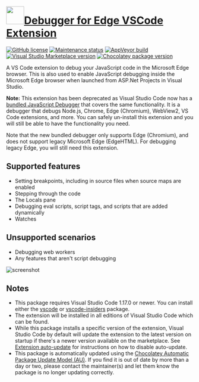 # [<img src="https://cdn.jsdelivr.net/gh/dgalbraith/chocolatey-packages@236a257aaf4920b7b1b4c6b0cd29eca8c5026e91/icons/vscode-edge-debug.png" width="48" height="48" />Debugger for Edge VSCode Extension](<https://chocolatey.org/packages/vscode-edge-debug>)

[![GitHub license](https://img.shields.io/github/license/microsoft/vscode-edge-debug)](https://github.com/microsoft/vscode-edge-debug2/blob/master/LICENSE.txt)
[![Maintenance status](https://img.shields.io/badge/maintained%3F-yes-green.svg)](https://github.com/dgalbraith/chocolatey-packages/graphs/commit-activity)
[![AppVeyor build](https://img.shields.io/appveyor/ci/dgalbraith/chocolatey-packages)](https://ci.appveyor.com/project/dgalbraith/chocolatey-packages)
[![Visual Studio Marketplace version](https://img.shields.io/badge/Marketplace-v1.0.15-orange)](https://chocolatey.org/packages/vscode-edge-debug)
[![Chocolatey package version](https://img.shields.io/chocolatey/v/vscode-edge-debug?label=Chocolatey)](https://chocolatey.org/packages/vscode-edge-debug)

A VS Code extension to debug your JavaScript code in the Microsoft Edge browser. This is also used to enable JavaScript debugging inside the Microsoft Edge browser when launched from ASP.Net Projects in Visual Studio.

**Note:** This extension has been deprecated as Visual Studio Code now has a [bundled JavaScript Debugger](https://github.com/microsoft/vscode-js-debug) that
covers the same functionality. It is a debugger that debugs Node.js, Chrome, Edge (Chromium), WebView2, VS Code extensions, and more. You can safely
un-install this extension and you will still be able to have the functionality you need.

Note that the new bundled debugger only supports Edge (Chromium), and does not support legacy Microsoft Edge (EdgeHTML). For debugging legacy Edge, you will still need this extension.

## Supported features

* Setting breakpoints, including in source files when source maps are enabled
* Stepping through the code
* The Locals pane
* Debugging eval scripts, script tags, and scripts that are added dynamically
* Watches

## Unsupported scenarios

* Debugging web workers
* Any features that aren't script debugging

![screenshot](https://cdn.jsdelivr.net/gh/dgalbraith/chocolatey-packages@2f53ef5e87499f4414ca9e86cf314e14b02ffedf/manual/vscode-edge-debug/screenshot.png)

## Notes

* This package requires Visual Studio Code 1.17.0 or newer.
  You can install either the [vscode](https://chocolatey.org/packages/vscode) or [vscode-insiders](https://chocolatey.org/packages/vscode-insiders) package.
* The extension will be installed in all editions of Visual Studio Code which can be found.
* While this package installs a specific version of the extension, Visual Studio Code by default will update the extension to the latest version on startup if there's a newer version available on the marketplace.
  See [Extension auto-update](https://code.visualstudio.com/docs/editor/extension-gallery#_extension-autoupdate) for instructions on how to disable auto-update.
* This package is automatically updated using the [Chocolatey Automatic Package Update Model (AU)](https://github.com/majkinetor/au/blob/master/README.md).
  If you find it is out of date by more than a day or two, please contact the maintainer(s) and let them know the package is no longer updating correctly.
